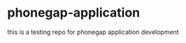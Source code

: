 phonegap-application
====================

this is a testing repo for phonegap application development
